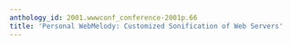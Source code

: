 ```yaml
---
anthology_id: 2001.wwwconf_conference-2001p.66
title: 'Personal WebMelody: Customized Sonification of Web Servers'
---
```

